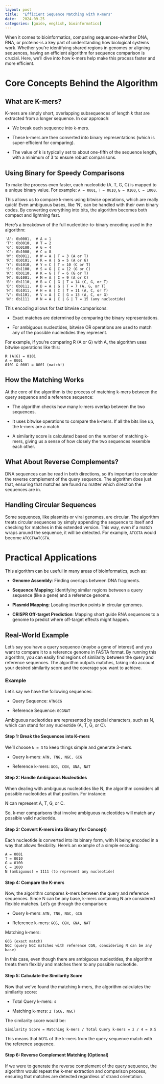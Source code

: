 ```yaml
---
layout: post
title:  "Efficient Sequence Matching with K-mers"
date:   2024-09-25
categories: [guide, english, bioinformatics]
---
```


When it comes to bioinformatics, comparing sequences-whether DNA, RNA, or proteins-is a key part of understanding how biological systems work. Whether you're identifying shared regions in genomes or aligning sequences, having an efficient algorithm for sequence comparison is crucial. Here, we’ll dive into how k-mers help make this process faster and more efficient.

# Core Concepts Behind the Algorithm

## What are K-mers?

K-mers are simply short, overlapping subsequences of length _k_ that are extracted from a longer sequence. In our approach:

* We break each sequence into k-mers.

* These k-mers are then converted into binary representations (which is super-efficient for comparing).

* The value of k is typically set to about one-fifth of the sequence length, with a minimum of 3 to ensure robust comparisons.

## Using Binary for Speedy Comparisons

To make the process even faster, each nucleotide (A, T, G, C) is mapped to a unique binary value. For example: `A = 0001`, `T = 0010`, `G = 0100`, `C = 1000`.

This allows us to compare k-mers using bitwise operations, which are really quick! Even ambiguous bases, like 'N', can be handled with their own binary codes. By converting everything into bits, the algorithm becomes both compact and lightning fast.

Here’s a breakdown of the full nucleotide-to-binary encoding used in the algorithm:

```
'A': 0b0001,  # A = 1
'T': 0b0010,  # T = 2
'G': 0b0100,  # G = 4
'C': 0b1000,  # C = 8
'W': 0b0011,  # W = A | T = 3 (A or T)
'R': 0b0101,  # R = A | G = 5 (A or G)
'Y': 0b1010,  # Y = C | T = 10 (C or T)
'S': 0b1100,  # S = G | C = 12 (G or C)
'K': 0b0110,  # K = G | T = 6 (G or T)
'M': 0b1001,  # M = A | C = 9 (A or C)
'B': 0b1110,  # B = C | G | T = 14 (C, G, or T)
'D': 0b0111,  # D = A | G | T = 7 (A, G, or T)
'H': 0b1011,  # H = A | C | T = 11 (A, C, or T)
'V': 0b1101,  # V = A | C | G = 13 (A, C, or G)
'N': 0b1111   # N = A | C | G | T = 15 (any nucleotide)
```

This encoding allows for fast bitwise comparisons:

* Exact matches are determined by comparing the binary representations.

* For ambiguous nucleotides, bitwise OR operations are used to match any of the possible nucleotides they represent.

For example, if you're comparing R (A or G) with A, the algorithm uses bitwise operations like this:

```
R (A|G) = 0101
A = 0001
0101 & 0001 = 0001 (match!)
```

## How the Matching Works

At the core of the algorithm is the process of matching k-mers between the query sequence and a reference sequence:

* The algorithm checks how many k-mers overlap between the two sequences.

* It uses bitwise operations to compare the k-mers. If all the bits line up, the k-mers are a match.

* A similarity score is calculated based on the number of matching k-mers, giving us a sense of how closely the two sequences resemble each other.

## What About Reverse Complements?

DNA sequences can be read in both directions, so it’s important to consider the reverse complement of the query sequence. The algorithm does just that, ensuring that matches are found no matter which direction the sequences are in.

## Handling Circular Sequences

Some sequences, like plasmids or viral genomes, are circular. The algorithm treats circular sequences by simply appending the sequence to itself and checking for matches in this extended version. This way, even if a match wraps around the sequence, it will be detected. For example, `ATCGTA` would become `ATCGTAATCGTA`.

# Practical Applications

This algorithm can be useful in many areas of bioinformatics, such as:

* **Genome Assembly**: Finding overlaps between DNA fragments.

* **Sequence Mapping**: Identifying similar regions between a query sequence (like a gene) and a reference genome.

* **Plasmid Mapping**: Locating insertion points in circular genomes.

* **CRISPR Off-target Prediction**: Mapping short guide RNA sequences to a genome to predict where off-target effects might happen.

## Real-World Example

Let’s say you have a query sequence (maybe a gene of interest) and you want to compare it to a reference genome in FASTA format. By running this algorithm, you can easily find regions of similarity between the query and reference sequences. The algorithm outputs matches, taking into account your desired similarity score and the coverage you want to achieve.

### Example

Let’s say we have the following sequences:

* Query Sequence: `ATNGCG`

* Reference Sequence: `GCGNAT`

Ambiguous nucleotides are represented by special characters, such as N, which can stand for any nucleotide (A, T, G, or C).

#### Step 1: Break the Sequences into K-mers

We’ll choose `k = 3` to keep things simple and generate 3-mers.

* Query k-mers: `ATN, TNG, NGC, GCG`

* Reference k-mers: `GCG, CGN, GNA, NAT`

#### Step 2: Handle Ambiguous Nucleotides

When dealing with ambiguous nucleotides like N, the algorithm considers all possible nucleotides at that position. For instance:

N can represent A, T, G, or C.

So, k-mer comparisons that involve ambiguous nucleotides will match any possible valid nucleotide.

#### Step 3: Convert K-mers into Binary (for Concept)

Each nucleotide is converted into its binary form, with N being encoded in a way that allows flexibility. Here’s an example of a simple encoding:

```
A = 0001
T = 0010
G = 0100
C = 1000
N (ambiguous) = 1111 (to represent any nucleotide)
```

#### Step 4: Compare the K-mers

Now, the algorithm compares k-mers between the query and reference sequences. Since N can be any base, k-mers containing N are considered flexible matches. Let’s go through the comparison:

* Query k-mers: `ATN, TNG, NGC, GCG`

* Reference k-mers: `GCG, CGN, GNA, NAT`

Matching k-mers:

```
GCG (exact match)
NGC (query NGC matches with reference CGN, considering N can be any base)
```

In this case, even though there are ambiguous nucleotides, the algorithm treats them flexibly and matches them to any possible nucleotide.

#### Step 5: Calculate the Similarity Score

Now that we’ve found the matching k-mers, the algorithm calculates the similarity score:

* Total Query k-mers: `4`

* Matching k-mers: `2 (GCG, NGC)`

The similarity score would be:

```
Similarity Score = Matching k-mers / Total Query k-mers = 2 / 4 = 0.5
```

This means that 50% of the k-mers from the query sequence match with the reference sequence.

#### Step 6: Reverse Complement Matching (Optional)

If we were to generate the reverse complement of the query sequence, the algorithm would repeat the k-mer extraction and comparison process, ensuring that matches are detected regardless of strand orientation.
